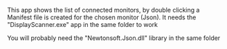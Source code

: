 This app shows the list of connected monitors, by double clicking a Manifest file is created for the chosen monitor (Json).
It needs the "DisplayScanner.exe" app in the same folder to work


You will probably need the "Newtonsoft.Json.dll" library in the same folder
